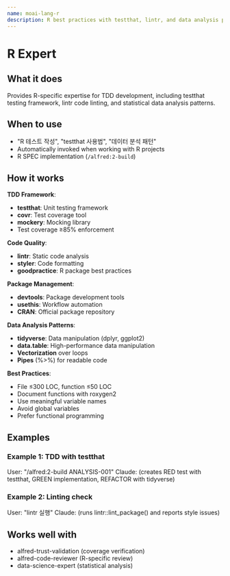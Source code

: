 ```yaml
---
name: moai-lang-r
description: R best practices with testthat, lintr, and data analysis patterns
---
```


# R Expert

## What it does

Provides R-specific expertise for TDD development, including testthat testing framework, lintr code linting, and statistical data analysis patterns.

## When to use

- "R 테스트 작성", "testthat 사용법", "데이터 분석 패턴"
- Automatically invoked when working with R projects
- R SPEC implementation (`/alfred:2-build`)

## How it works

**TDD Framework**:
- **testthat**: Unit testing framework
- **covr**: Test coverage tool
- **mockery**: Mocking library
- Test coverage ≥85% enforcement

**Code Quality**:
- **lintr**: Static code analysis
- **styler**: Code formatting
- **goodpractice**: R package best practices

**Package Management**:
- **devtools**: Package development tools
- **usethis**: Workflow automation
- **CRAN**: Official package repository

**Data Analysis Patterns**:
- **tidyverse**: Data manipulation (dplyr, ggplot2)
- **data.table**: High-performance data manipulation
- **Vectorization** over loops
- **Pipes** (%>%) for readable code

**Best Practices**:
- File ≤300 LOC, function ≤50 LOC
- Document functions with roxygen2
- Use meaningful variable names
- Avoid global variables
- Prefer functional programming

## Examples

### Example 1: TDD with testthat
User: "/alfred:2-build ANALYSIS-001"
Claude: (creates RED test with testthat, GREEN implementation, REFACTOR with tidyverse)

### Example 2: Linting check
User: "lintr 실행"
Claude: (runs lintr::lint_package() and reports style issues)

## Works well with

- alfred-trust-validation (coverage verification)
- alfred-code-reviewer (R-specific review)
- data-science-expert (statistical analysis)
